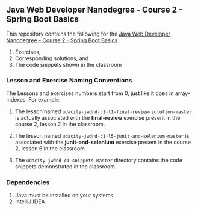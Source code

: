 ## Java Web Developer Nanodegree - Course 2 - Spring Boot Basics
This repository contains the following for the 
[Java Web Developer Nanodegree - Course 2 - Spring Boot Basics](https://www.udacity.com/course/java-developer-nanodegree--nd035)
1. Exercises, 
2. Corresponding solutions, and 
3. The code snippets shown in the classroom

### Lesson and Exercise Naming Conventions
The Lessons and exercises numbers start from 0, just like it does in array-indexes. For example:
1. The lesson named `udacity-jwdnd-c1-l1-final-review-solution-master` is actually associated with the **final-review** exercise present in the course 2, lesson 2 in the classroom. 

1. The lesson named `udacity-jwdnd-c1-l5-junit-and-selenium-master` is associated with the **junit-and-selenium** exercise present in the course 2, lesson 6 in the classroom. 

1. The `udacity-jwdnd-c1-snippets-master` directory contains the code snippets demonstrated in the classroom. 

### Dependencies
1. Java must be installed on your systems
2. IntelliJ IDEA